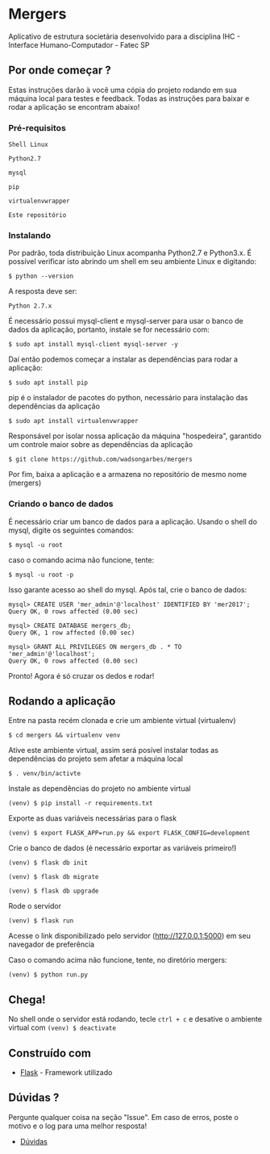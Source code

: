 # Mergers

Aplicativo de estrutura societária desenvolvido para a disciplina IHC - Interface Humano-Computador - Fatec SP

## Por onde começar ?

Estas instruções darão à você uma cópia do projeto rodando em sua máquina local para testes e feedback. Todas as instruções para baixar e rodar a aplicação se encontram abaixo!
### Pré-requisitos

```
Shell Linux 
```
```
Python2.7
```
```
mysql
```
```
pip
```
```
virtualenvwrapper
```
```
Este repositório
```

### Instalando

Por padrão, toda distribuição Linux acompanha Python2.7 e Python3.x. É possível verificar isto abrindo um shell em seu ambiente Linux e digitando:

```
$ python --version
```

A resposta deve ser:

```
Python 2.7.x
```

É necessário possui mysql-client e mysql-server para usar o banco de dados da aplicação, portanto, instale se for necessário com:

```
$ sudo apt install mysql-client mysql-server -y
```

Daí então podemos começar a instalar as dependências para rodar a aplicação:

```
$ sudo apt install pip
```

pip é o instalador de pacotes do python, necessário para instalação das dependências da aplicação

```
$ sudo apt install virtualenvwrapper
```

Responsável por isolar nossa aplicação da máquina "hospedeira", garantido um controle maior sobre as dependências da aplicação

```
$ git clone https://github.com/wadsongarbes/mergers
```

Por fim, baixa a aplicação e a armazena no repositório de mesmo nome (mergers)

### Criando o banco de dados

É necessário criar um banco de dados para a aplicação. Usando o shell do mysql, digite os seguintes comandos:

```
$ mysql -u root
```

caso o comando acima não funcione, tente:

```
$ mysql -u root -p
```

Isso garante acesso ao shell do mysql. Após tal, crie o banco de dados:

```
mysql> CREATE USER 'mer_admin'@'localhost' IDENTIFIED BY 'mer2017';
Query OK, 0 rows affected (0.00 sec)
```
```
mysql> CREATE DATABASE mergers_db;
Query OK, 1 row affected (0.00 sec)
```
```
mysql> GRANT ALL PRIVILEGES ON mergers_db . * TO 'mer_admin'@'localhost';
Query OK, 0 rows affected (0.00 sec)
```

Pronto! Agora é só cruzar os dedos e rodar!

## Rodando a aplicação

Entre na pasta recém clonada e crie um ambiente virtual (virtualenv)

```
$ cd mergers && virtualenv venv
```

Ative este ambiente virtual, assim será posível instalar todas as dependências do projeto sem afetar a máquina local

```
$ . venv/bin/activte
```

Instale as dependências do projeto no ambiente virtual

```
(venv) $ pip install -r requirements.txt
```

Exporte as duas variáveis necessárias para o flask

```
(venv) $ export FLASK_APP=run.py && export FLASK_CONFIG=development
```

Crie o banco de dados (é necessário exportar as variáveis primeiro!)

```
(venv) $ flask db init
```


```
(venv) $ flask db migrate
```


```
(venv) $ flask db upgrade
```

Rode o servidor

```
(venv) $ flask run
```

Acesse o link disponibilizado pelo servidor (http://127.0.0.1:5000) em seu navegador de preferência

Caso o comando acima não funcione, tente, no diretório mergers:

```
(venv) $ python run.py
```

## Chega!

No shell onde o servidor está rodando, tecle `ctrl + c` e desative o ambiente virtual com `(venv) $ deactivate`

## Construído com

* [Flask](http://www.http://flask.pocoo.org/) - Framework utilizado

## Dúvidas ?

Pergunte qualquer coisa na seção "Issue". Em caso de erros, poste o motivo e o log para uma melhor resposta!

* [Dúvidas](https://github.com/WadsonGarbes/mergers/issues)
